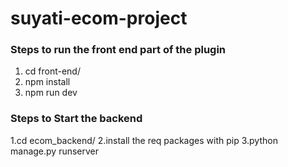 # suyati-ecom-project


### Steps to run the front end part of the plugin 
1. cd front-end/
2. npm install
3. npm run dev

### Steps to Start the backend
1.cd ecom_backend/
2.install the req packages with pip
3.python manage.py runserver
